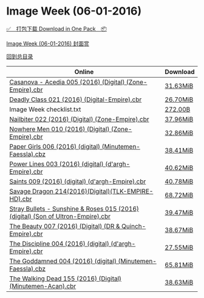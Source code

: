 # Image Week (06-01-2016)

[✅&emsp;打包下载 Download in One Pack&emsp;📦](https://pan.baidu.com/s/1miuyi4g)

[Image Week (06-01-2016) 封面赏](/https://github.com/alicewish/markdown/blob/master/cover/Image-Week-06-01-2016-Covers.md)



[回到总目录](https://github.com/alicewish/markdown/blob/master/Catalogs.md)



Online | Download
--- | ---
[Casanova - Acedia 005 (2016) (Digital) (Zone-Empire).cbr](https://github.com/alicewish/markdown/blob/master/comic/Casanova-Acedia-005-2016-Digital-Zone-Empire-cbr.md) | [31.63MiB](https://pan.baidu.com/s/1miuyi4g#list/path=%2FImage%20Week%202016%20Q2%2FImage%20Week%20%2806-01-2016%29%2F%E3%82%AD%E3%82%BB%E3%82%B1%E3%82%AF%E3%82%B3%E3%82%A4%E3%82%AB%E3%82%A2%E3%82%BF%E3%82%A2%E3%82%AD%E3%82%AB%E3%82%A8%E3%82%B3%E3%82%BD%E3%82%A8%E3%82%AA%E3%82%BD%E3%82%B3%E3%82%BB%E3%82%A8%E3%82%AD%E3%82%B1%E3%82%B9%E3%82%A6%E3%82%AA%E3%82%B7%E3%82%AB%E3%82%A8%E3%82%AD%E3%82%BF%E3%82%B7&parentPath=%2FImage%20Week%202016%20Q2)
[Deadly Class 021 (2016) (Digital-Empire).cbr](https://github.com/alicewish/markdown/blob/master/comic/Deadly-Class-021-2016-Digital-Empire-cbr.md) | [26.70MiB](https://pan.baidu.com/s/1miuyi4g#list/path=%2FImage%20Week%202016%20Q2%2FImage%20Week%20%2806-01-2016%29%2F%E3%82%AF%E3%82%A2%E3%82%B7%E3%82%B9%E3%82%AF%E3%82%B5%E3%82%A8%E3%82%B9%E3%82%BB%E3%82%B3%E3%82%A6%E3%82%B5%E3%82%AB%E3%82%BD%E3%82%AF%E3%82%B1%E3%82%BF%E3%82%B5%E3%82%A4%E3%82%B5%E3%82%A6%E3%82%AF%E3%82%B5%E3%82%B5%E3%82%AA%E3%82%AD%E3%82%B7%E3%82%AA%E3%82%BF%E3%82%B7%E3%82%AA%E3%82%B1&parentPath=%2FImage%20Week%202016%20Q2)
Image Week checklist.txt | [272.00B](https://pan.baidu.com/s/1miuyi4g#list/path=%2FImage%20Week%202016%20Q2%2FImage%20Week%20%2806-01-2016%29%2F%E3%82%B1%E3%82%BD%E3%82%B1%E3%82%AF%E3%82%B3%E3%82%AD%E3%82%AB%E3%82%B3%E3%82%B9%E3%82%BF%E3%82%BF%E3%82%B3%E3%82%A2%E3%82%A4%E3%82%AB%E3%82%AF%E3%82%B7%E3%82%BF%E3%82%B9%E3%82%BD%E3%82%AD%E3%82%B5%E3%82%A8%E3%82%AB%E3%82%AA%E3%82%AA%E3%82%A2%E3%82%A4%E3%82%AB%E3%82%B3%E3%82%AA%E3%82%A2&parentPath=%2FImage%20Week%202016%20Q2)
[Nailbiter 022 (2016) (Digital) (Zone-Empire).cbr](https://github.com/alicewish/markdown/blob/master/comic/Nailbiter-022-2016-Digital-Zone-Empire-cbr.md) | [37.96MiB](https://pan.baidu.com/s/1miuyi4g#list/path=%2FImage%20Week%202016%20Q2%2FImage%20Week%20%2806-01-2016%29%2F%E3%82%BB%E3%82%B3%E3%82%AA%E3%82%BF%E3%82%B3%E3%82%AB%E3%82%BF%E3%82%A4%E3%82%AA%E3%82%B1%E3%82%A8%E3%82%A2%E3%82%B9%E3%82%BB%E3%82%AB%E3%82%A8%E3%82%B9%E3%82%B3%E3%82%BB%E3%82%B7%E3%82%A4%E3%82%AB%E3%82%A8%E3%82%A2%E3%82%B1%E3%82%B9%E3%82%AB%E3%82%AB%E3%82%AF%E3%82%BB%E3%82%A2%E3%82%B9&parentPath=%2FImage%20Week%202016%20Q2)
[Nowhere Men 010 (2016) (Digital) (Zone-Empire).cbr](https://github.com/alicewish/markdown/blob/master/comic/Nowhere-Men-010-2016-Digital-Zone-Empire-cbr.md) | [32.86MiB](https://pan.baidu.com/s/1miuyi4g#list/path=%2FImage%20Week%202016%20Q2%2FImage%20Week%20%2806-01-2016%29%2F%E3%82%B5%E3%82%B7%E3%82%A2%E3%82%A2%E3%82%A4%E3%82%B1%E3%82%AA%E3%82%A6%E3%82%B5%E3%82%A2%E3%82%A2%E3%82%BB%E3%82%BB%E3%82%A8%E3%82%B1%E3%82%AD%E3%82%A8%E3%82%A8%E3%82%B1%E3%82%AA%E3%82%BF%E3%82%B1%E3%82%BD%E3%82%A4%E3%82%AB%E3%82%AB%E3%82%A6%E3%82%BD%E3%82%B7%E3%82%AB%E3%82%A8%E3%82%AD&parentPath=%2FImage%20Week%202016%20Q2)
[Paper Girls 006 (2016) (digital) (Minutemen-Faessla).cbz](https://github.com/alicewish/markdown/blob/master/comic/Paper-Girls-006-2016-digital-Minutemen-Faessla-cbz.md) | [38.41MiB](https://pan.baidu.com/s/1miuyi4g#list/path=%2FImage%20Week%202016%20Q2%2FImage%20Week%20%2806-01-2016%29%2F%E3%82%BD%E3%82%AF%E3%82%A2%E3%82%B9%E3%82%AD%E3%82%AB%E3%82%AD%E3%82%A2%E3%82%B1%E3%82%BF%E3%82%B9%E3%82%AA%E3%82%AD%E3%82%AF%E3%82%A6%E3%82%BD%E3%82%AD%E3%82%A2%E3%82%B9%E3%82%AD%E3%82%BB%E3%82%B1%E3%82%BB%E3%82%B3%E3%82%BB%E3%82%B9%E3%82%BB%E3%82%B3%E3%82%BB%E3%82%BD%E3%82%B1%E3%82%B9&parentPath=%2FImage%20Week%202016%20Q2)
[Power Lines 003 (2016) (digital) (d'argh-Empire).cbr](https://github.com/alicewish/markdown/blob/master/comic/Power-Lines-003-2016-digital-dargh-Empire-cbr.md) | [40.62MiB](https://pan.baidu.com/s/1miuyi4g#list/path=%2FImage%20Week%202016%20Q2%2FImage%20Week%20%2806-01-2016%29%2F%E3%82%B3%E3%82%A8%E3%82%B7%E3%82%B5%E3%82%B5%E3%82%B3%E3%82%A6%E3%82%A8%E3%82%BF%E3%82%B1%E3%82%A8%E3%82%BB%E3%82%BB%E3%82%B1%E3%82%AF%E3%82%BB%E3%82%B3%E3%82%AA%E3%82%B5%E3%82%B1%E3%82%B7%E3%82%A4%E3%82%BB%E3%82%B1%E3%82%B9%E3%82%AD%E3%82%B5%E3%82%B5%E3%82%B5%E3%82%AB%E3%82%BF%E3%82%AD&parentPath=%2FImage%20Week%202016%20Q2)
[Saints 009 (2016) (digital) (d'argh-Empire).cbr](https://github.com/alicewish/markdown/blob/master/comic/Saints-009-2016-digital-dargh-Empire-cbr.md) | [40.78MiB](https://pan.baidu.com/s/1miuyi4g#list/path=%2FImage%20Week%202016%20Q2%2FImage%20Week%20%2806-01-2016%29%2F%E3%82%BD%E3%82%AD%E3%82%BF%E3%82%BD%E3%82%A8%E3%82%B3%E3%82%B5%E3%82%B5%E3%82%A8%E3%82%B5%E3%82%B7%E3%82%BF%E3%82%B7%E3%82%B7%E3%82%B3%E3%82%A2%E3%82%B9%E3%82%AA%E3%82%B5%E3%82%B7%E3%82%AB%E3%82%A8%E3%82%BF%E3%82%B7%E3%82%B1%E3%82%B1%E3%82%BD%E3%82%B1%E3%82%A6%E3%82%B9%E3%82%BF%E3%82%AB&parentPath=%2FImage%20Week%202016%20Q2)
[Savage Dragon 214(2016)(Digital)(TLK-EMPIRE-HD).cbr](https://github.com/alicewish/markdown/blob/master/comic/Savage-Dragon-214-2016-Digital-TLK-EMPIRE-HD-cbr.md) | [68.72MiB](https://pan.baidu.com/s/1miuyi4g#list/path=%2FImage%20Week%202016%20Q2%2FImage%20Week%20%2806-01-2016%29%2F%E3%82%B3%E3%82%BB%E3%82%AF%E3%82%BB%E3%82%BD%E3%82%A6%E3%82%AF%E3%82%A4%E3%82%AB%E3%82%BF%E3%82%AA%E3%82%AA%E3%82%BF%E3%82%AF%E3%82%BB%E3%82%A4%E3%82%AA%E3%82%B9%E3%82%A8%E3%82%B3%E3%82%AA%E3%82%B3%E3%82%AA%E3%82%AD%E3%82%BD%E3%82%AF%E3%82%AF%E3%82%A6%E3%82%AA%E3%82%BF%E3%82%AB%E3%82%A2&parentPath=%2FImage%20Week%202016%20Q2)
[Stray Bullets - Sunshine & Roses 015 (2016) (digital) (Son of Ultron-Empire).cbr](https://github.com/alicewish/markdown/blob/master/comic/Stray-Bullets-Sunshine-Roses-015-2016-digital-Son-of-Ultron-Empire-cbr.md) | [39.47MiB](https://pan.baidu.com/s/1miuyi4g#list/path=%2FImage%20Week%202016%20Q2%2FImage%20Week%20%2806-01-2016%29%2F%E3%82%BD%E3%82%AF%E3%82%A6%E3%82%AA%E3%82%B3%E3%82%B5%E3%82%B7%E3%82%B1%E3%82%B1%E3%82%AF%E3%82%AF%E3%82%AA%E3%82%B5%E3%82%AB%E3%82%BD%E3%82%B1%E3%82%B9%E3%82%A4%E3%82%B5%E3%82%B7%E3%82%AA%E3%82%B3%E3%82%A2%E3%82%A8%E3%82%A6%E3%82%A8%E3%82%AD%E3%82%B3%E3%82%AD%E3%82%A4%E3%82%BF%E3%82%B9&parentPath=%2FImage%20Week%202016%20Q2)
[The Beauty 007 (2016) (Digital) (DR & Quinch-Empire).cbr](https://github.com/alicewish/markdown/blob/master/comic/Beauty-007-2016-Digital-DR-Quinch-Empire-cbr.md) | [38.67MiB](https://pan.baidu.com/s/1miuyi4g#list/path=%2FImage%20Week%202016%20Q2%2FImage%20Week%20%2806-01-2016%29%2F%E3%82%BB%E3%82%B9%E3%82%B5%E3%82%A4%E3%82%A2%E3%82%B5%E3%82%AF%E3%82%A2%E3%82%BB%E3%82%A2%E3%82%B3%E3%82%A8%E3%82%B5%E3%82%B7%E3%82%BB%E3%82%A8%E3%82%A2%E3%82%A2%E3%82%B3%E3%82%A8%E3%82%BB%E3%82%AB%E3%82%B1%E3%82%BD%E3%82%BD%E3%82%BF%E3%82%B5%E3%82%B7%E3%82%A8%E3%82%BB%E3%82%B3%E3%82%AB&parentPath=%2FImage%20Week%202016%20Q2)
[The Discipline 004 (2016) (digital) (d'argh-Empire).cbr](https://github.com/alicewish/markdown/blob/master/comic/Discipline-004-2016-digital-dargh-Empire-cbr.md) | [27.55MiB](https://pan.baidu.com/s/1miuyi4g#list/path=%2FImage%20Week%202016%20Q2%2FImage%20Week%20%2806-01-2016%29%2F%E3%82%BB%E3%82%A2%E3%82%A6%E3%82%AB%E3%82%B3%E3%82%AB%E3%82%A2%E3%82%A2%E3%82%A8%E3%82%A8%E3%82%A2%E3%82%B5%E3%82%B5%E3%82%B9%E3%82%A4%E3%82%AB%E3%82%B3%E3%82%B3%E3%82%BB%E3%82%AF%E3%82%AB%E3%82%AF%E3%82%A2%E3%82%B1%E3%82%B5%E3%82%B3%E3%82%B9%E3%82%BF%E3%82%BB%E3%82%B7%E3%82%A8%E3%82%AA&parentPath=%2FImage%20Week%202016%20Q2)
[The Goddamned 004 (2016) (digital) (Minutemen-Faessla).cbz](https://github.com/alicewish/markdown/blob/master/comic/Goddamned-004-2016-digital-Minutemen-Faessla-cbz.md) | [65.81MiB](https://pan.baidu.com/s/1miuyi4g#list/path=%2FImage%20Week%202016%20Q2%2FImage%20Week%20%2806-01-2016%29%2F%E3%82%B5%E3%82%A6%E3%82%AF%E3%82%B7%E3%82%B7%E3%82%AB%E3%82%B9%E3%82%B9%E3%82%A4%E3%82%B5%E3%82%AA%E3%82%B3%E3%82%A6%E3%82%BD%E3%82%AF%E3%82%AB%E3%82%A8%E3%82%A4%E3%82%B5%E3%82%B5%E3%82%B7%E3%82%BD%E3%82%A2%E3%82%B1%E3%82%BD%E3%82%B5%E3%82%B9%E3%82%AB%E3%82%AD%E3%82%A8%E3%82%BF%E3%82%A6&parentPath=%2FImage%20Week%202016%20Q2)
[The Walking Dead 155 (2016) (Digital) (Minutemen-Acan).cbr](https://github.com/alicewish/markdown/blob/master/comic/Walking-Dead-155-2016-Digital-Minutemen-Acan-cbr.md) | [38.63MiB](https://pan.baidu.com/s/1miuyi4g#list/path=%2FImage%20Week%202016%20Q2%2FImage%20Week%20%2806-01-2016%29%2F%E3%82%BF%E3%82%AA%E3%82%BF%E3%82%A8%E3%82%BF%E3%82%AA%E3%82%A6%E3%82%AB%E3%82%A8%E3%82%AF%E3%82%AB%E3%82%BD%E3%82%BB%E3%82%B1%E3%82%BF%E3%82%A4%E3%82%AD%E3%82%AB%E3%82%BB%E3%82%B1%E3%82%B9%E3%82%B3%E3%82%AB%E3%82%B3%E3%82%B3%E3%82%A4%E3%82%B7%E3%82%B1%E3%82%B3%E3%82%AD%E3%82%A2%E3%82%B1&parentPath=%2FImage%20Week%202016%20Q2)